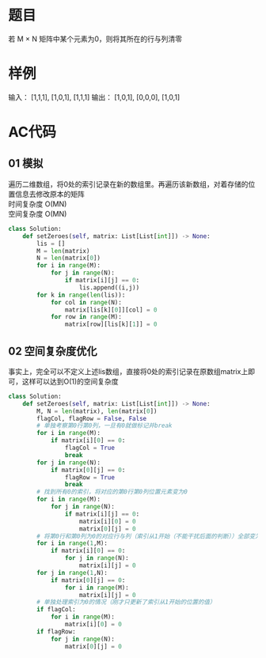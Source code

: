 
# 题目

若 M × N 矩阵中某个元素为0，则将其所在的行与列清零

# 样例

输入：
  [1,1,1],
  [1,0,1],
  [1,1,1]
输出：
  [1,0,1],
  [0,0,0],
  [1,0,1]

# AC代码

## 01 模拟  

遍历二维数组，将0处的索引记录在新的数组里。再遍历该新数组，对着存储的位置信息去修改原本的矩阵  
时间复杂度 O(MN)  
空间复杂度 O(MN)  

```python
class Solution:
    def setZeroes(self, matrix: List[List[int]]) -> None:
        lis = []
        M = len(matrix)
        N = len(matrix[0])
        for i in range(M):
            for j in range(N):
                if matrix[i][j] == 0:
                    lis.append((i,j))
        for k in range(len(lis)):
            for col in range(N):
                matrix[lis[k][0]][col] = 0
            for row in range(M):
                matrix[row][lis[k][1]] = 0

```

## 02 空间复杂度优化

事实上，完全可以不定义上述lis数组，直接将0处的索引记录在原数组matrix上即可，这样可以达到O(1)的空间复杂度

```python
class Solution:
    def setZeroes(self, matrix: List[List[int]]) -> None:
        M, N = len(matrix), len(matrix[0])
        flagCol, flagRow = False, False
        # 单独考察第0行第0列，一旦有0就做标记并break
        for i in range(M):
            if matrix[i][0] == 0:
                flagCol = True
                break
        for j in range(N):
            if matrix[0][j] == 0:
                flagRow = True
                break
        # 找到所有0的索引，将对应的第0行第0列位置元素变为0
        for i in range(M):
            for j in range(N):
                if matrix[i][j] == 0:
                    matrix[i][0] = 0
                    matrix[0][j] = 0
        # 将第0行和第0列为0的对应行与列（索引从1开始（不能干扰后面的判断））全部变为0
        for i in range(1,M):
            if matrix[i][0] == 0:
                for j in range(N):
                    matrix[i][j] = 0
        for j in range(1,N):
            if matrix[0][j] == 0:
                for i in range(M):
                    matrix[i][j] = 0
        # 单独处理索引为0的情况（刚才只更新了索引从1开始的位置的值）
        if flagCol:
            for i in range(M):
                matrix[i][0] = 0
        if flagRow:
            for j in range(N):
                matrix[0][j] = 0
```
